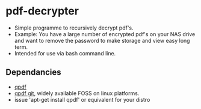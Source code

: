 # pdf-decrypter
- Simple programme to recursively decrypt pdf's.
- Example: You have a large number of encrypted pdf's on your NAS drive and want to remove the password to make storage and view easy long term.
- Intended for use via bash command line.

## Dependancies
- [qpdf](https://qpdf.readthedocs.io/en/stable/overview.html)
- [qpdf git](https://github.com/qpdf/qpdf), widely available FOSS on linux platforms.
- issue 'apt-get install qpdf' or equivalent for your distro
